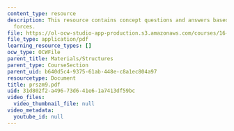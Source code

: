 ```yaml
---
content_type: resource
description: This resource contains concept questions and answers based on reaction
  forces.
file: https://ol-ocw-studio-app-production.s3.amazonaws.com/courses/16-01-unified-engineering-i-ii-iii-iv-fall-2005-spring-2006/31d802f2a49673d641e61a7413df59bc_prszm9.pdf
file_type: application/pdf
learning_resource_types: []
ocw_type: OCWFile
parent_title: Materials/Structures
parent_type: CourseSection
parent_uid: b640d5c4-9375-61ab-448e-c8a1ec804a97
resourcetype: Document
title: prszm9.pdf
uid: 31d802f2-a496-73d6-41e6-1a7413df59bc
video_files:
  video_thumbnail_file: null
video_metadata:
  youtube_id: null
---
```

